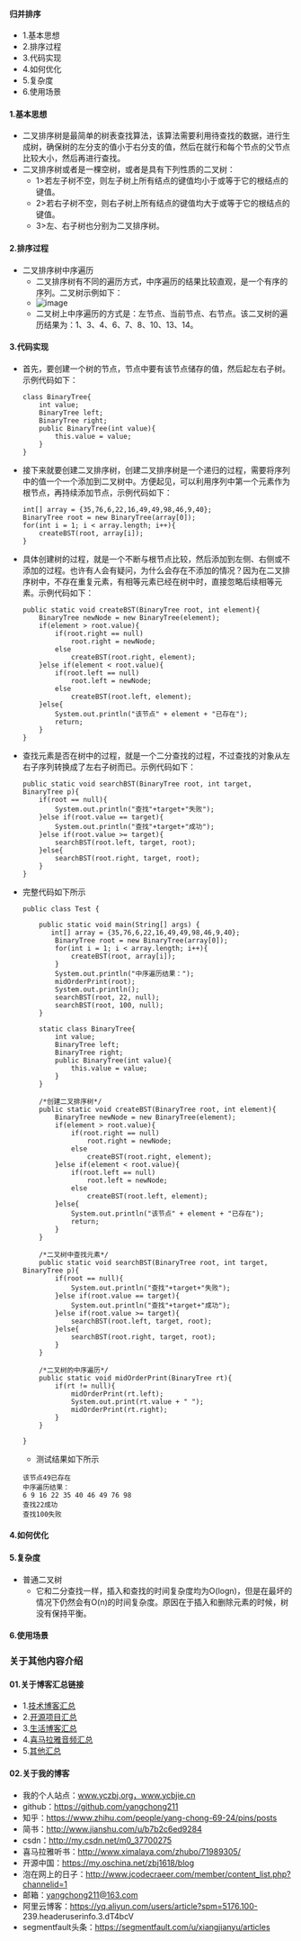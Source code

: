 #### 归并排序
- 1.基本思想
- 2.排序过程
- 3.代码实现
- 4.如何优化
- 5.复杂度
- 6.使用场景



#### 1.基本思想
- 二叉排序树是最简单的树表查找算法，该算法需要利用待查找的数据，进行生成树，确保树的左分支的值小于右分支的值，然后在就行和每个节点的父节点比较大小，然后再进行查找。
- 二叉排序树或者是一棵空树，或者是具有下列性质的二叉树：
    - 1>若左子树不空，则左子树上所有结点的键值均小于或等于它的根结点的键值。
    - 2>若右子树不空，则右子树上所有结点的键值均大于或等于它的根结点的键值。
    - 3>左、右子树也分别为二叉排序树。



#### 2.排序过程
- 二叉排序树中序遍历
    - 二叉排序树有不同的遍历方式，中序遍历的结果比较直观，是一个有序的序列。二叉树示例如下：
    - ![image](https://img-blog.csdnimg.cn/20200807143202108.png)
    - 二叉树上中序遍历的方式是：左节点、当前节点、右节点。该二叉树的遍历结果为：1、3、4、6、7、8、10、13、14。




#### 3.代码实现
- 首先，要创建一个树的节点，节点中要有该节点储存的值，然后起左右子树。示例代码如下：
    ```
    class BinaryTree{
        int value;
        BinaryTree left;
        BinaryTree right;
        public BinaryTree(int value){
            this.value = value;
        }
    }
    ```
- 接下来就要创建二叉排序树，创建二叉排序树是一个递归的过程，需要将序列中的值一个一个添加到二叉树中。方便起见，可以利用序列中第一个元素作为根节点，再持续添加节点，示例代码如下：
    ```
    int[] array = {35,76,6,22,16,49,49,98,46,9,40};
    BinaryTree root = new BinaryTree(array[0]);
    for(int i = 1; i < array.length; i++){
        createBST(root, array[i]);
    }
    ```
- 具体创建树的过程，就是一个不断与根节点比较，然后添加到左侧、右侧或不添加的过程。也许有人会有疑问，为什么会存在不添加的情况？因为在二叉排序树中，不存在重复元素，有相等元素已经在树中时，直接忽略后续相等元素。示例代码如下：
    ```
    public static void createBST(BinaryTree root, int element){
        BinaryTree newNode = new BinaryTree(element);
        if(element > root.value){
            if(root.right == null)
                root.right = newNode;
            else
                createBST(root.right, element);
        }else if(element < root.value){
            if(root.left == null)
                root.left = newNode;
            else
                createBST(root.left, element);
        }else{
            System.out.println("该节点" + element + "已存在");
            return;
        }
    }
    ```
- 查找元素是否在树中的过程，就是一个二分查找的过程，不过查找的对象从左右子序列转换成了左右子树而已。示例代码如下：
    ```
    public static void searchBST(BinaryTree root, int target, BinaryTree p){
        if(root == null){
            System.out.println("查找"+target+"失败");
        }else if(root.value == target){
            System.out.println("查找"+target+"成功");
        }else if(root.value >= target){
            searchBST(root.left, target, root);
        }else{ 
            searchBST(root.right, target, root);
        }
    }
    ```
- 完整代码如下所示
    ```
    public class Test {
    
    	public static void main(String[] args) {
    	   int[] array = {35,76,6,22,16,49,49,98,46,9,40};
            BinaryTree root = new BinaryTree(array[0]);
            for(int i = 1; i < array.length; i++){
                createBST(root, array[i]);
            }
            System.out.println("中序遍历结果：");
            midOrderPrint(root);
            System.out.println();
            searchBST(root, 22, null);
            searchBST(root, 100, null);
    	}
    
    	static class BinaryTree{
    	    int value;
    	    BinaryTree left;
    	    BinaryTree right;
    	    public BinaryTree(int value){
    	        this.value = value;
    	    }
    	}
    	
        /*创建二叉排序树*/
        public static void createBST(BinaryTree root, int element){
            BinaryTree newNode = new BinaryTree(element);
            if(element > root.value){
                if(root.right == null)
                    root.right = newNode;
                else
                    createBST(root.right, element);
            }else if(element < root.value){
                if(root.left == null)
                    root.left = newNode;
                else
                    createBST(root.left, element);
            }else{
                System.out.println("该节点" + element + "已存在");
                return;
            }
        }
        
        /*二叉树中查找元素*/
        public static void searchBST(BinaryTree root, int target, BinaryTree p){
            if(root == null){
                System.out.println("查找"+target+"失败");
            }else if(root.value == target){
                System.out.println("查找"+target+"成功");
            }else if(root.value >= target){
                searchBST(root.left, target, root);
            }else{ 
                searchBST(root.right, target, root);
            }
        }
        
        /*二叉树的中序遍历*/
        public static void midOrderPrint(BinaryTree rt){
            if(rt != null){
            	midOrderPrint(rt.left);
                System.out.print(rt.value + " ");
                midOrderPrint(rt.right);	
            }
        }
    	
    }
    ```
    - 测试结果如下所示
    ```
    该节点49已存在
    中序遍历结果：
    6 9 16 22 35 40 46 49 76 98 
    查找22成功
    查找100失败
    ```



#### 4.如何优化



#### 5.复杂度
- 普通二叉树
    - 它和二分查找一样，插入和查找的时间复杂度均为O(logn)，但是在最坏的情况下仍然会有O(n)的时间复杂度。原因在于插入和删除元素的时候，树没有保持平衡。



#### 6.使用场景



### 关于其他内容介绍
#### 01.关于博客汇总链接
- 1.[技术博客汇总](https://www.jianshu.com/p/614cb839182c)
- 2.[开源项目汇总](https://blog.csdn.net/m0_37700275/article/details/80863574)
- 3.[生活博客汇总](https://blog.csdn.net/m0_37700275/article/details/79832978)
- 4.[喜马拉雅音频汇总](https://www.jianshu.com/p/f665de16d1eb)
- 5.[其他汇总](https://www.jianshu.com/p/53017c3fc75d)



#### 02.关于我的博客
- 我的个人站点：www.yczbj.org，www.ycbjie.cn
- github：https://github.com/yangchong211
- 知乎：https://www.zhihu.com/people/yang-chong-69-24/pins/posts
- 简书：http://www.jianshu.com/u/b7b2c6ed9284
- csdn：http://my.csdn.net/m0_37700275
- 喜马拉雅听书：http://www.ximalaya.com/zhubo/71989305/
- 开源中国：https://my.oschina.net/zbj1618/blog
- 泡在网上的日子：http://www.jcodecraeer.com/member/content_list.php?channelid=1
- 邮箱：yangchong211@163.com
- 阿里云博客：https://yq.aliyun.com/users/article?spm=5176.100- 239.headeruserinfo.3.dT4bcV
- segmentfault头条：https://segmentfault.com/u/xiangjianyu/articles








